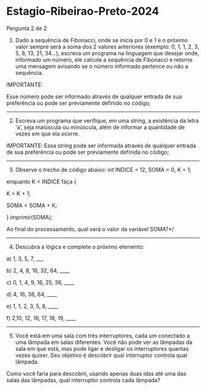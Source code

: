 ﻿# Estagio-Ribeirao-Preto-2024
 
Pergunta 2 de 2

1) Dado a sequência de Fibonacci, onde se inicia por 0 e 1 e o próximo valor sempre será a soma dos 2 valores anteriores (exemplo: 0, 1, 1, 2, 3, 5, 8, 13, 21, 34...), escreva um programa na linguagem que desejar onde, informado um número, ele calcule a sequência de Fibonacci e retorne uma mensagem avisando se o número informado pertence ou não a sequência.


IMPORTANTE:

Esse número pode ser informado através de qualquer entrada de sua preferência ou pode ser previamente definido no código;

---

2) Escreva um programa que verifique, em uma string, a existência da letra ‘a’, seja maiúscula ou minúscula, além de informar a quantidade de vezes em que ela ocorre.

IMPORTANTE: Essa string pode ser informada através de qualquer entrada de sua preferência ou pode ser previamente definida no código;

---

3) Observe o trecho de código abaixo:
int INDICE = 12, SOMA = 0, K = 1;

enquanto K < INDICE faça
{

K = K + 1;

SOMA = SOMA + K;

}
imprimir(SOMA);

Ao final do processamento, qual será o valor da variável SOMA?*/

---

4) Descubra a lógica e complete o próximo elemento:

a) 1, 3, 5, 7, ___

b) 2, 4, 8, 16, 32, 64, ____

c) 0, 1, 4, 9, 16, 25, 36, ____

d) 4, 16, 36, 64, ____

e) 1, 1, 2, 3, 5, 8, ____

f) 2,10, 12, 16, 17, 18, 19, ____

---

5) Você está em uma sala com três interruptores, cada um conectado a uma lâmpada em salas diferentes. Você não pode ver as lâmpadas da sala em que está, mas pode ligar e desligar os interruptores quantas vezes quiser. Seu objetivo é descobrir qual interruptor controla qual lâmpada. 

Como você faria para descobrir, usando apenas duas idas até uma das salas das lâmpadas, qual interruptor controla cada lâmpada?  

 
